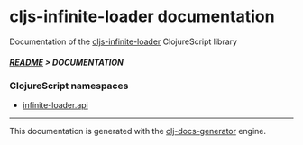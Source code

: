 
# cljs-infinite-loader documentation

Documentation of the [cljs-infinite-loader](https://github.com/bithandshake/cljs-infinite-loader) ClojureScript library

##### [README](../README.md) > DOCUMENTATION

### ClojureScript namespaces

* [infinite-loader.api](cljs/infinite-loader/API.md)

---

This documentation is generated with the [clj-docs-generator](https://github.com/bithandshake/clj-docs-generator) engine.

